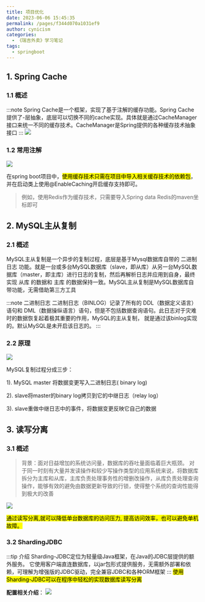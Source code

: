 ```yaml
---
title: 项目优化
date: 2023-06-06 15:45:35
permalink: /pages/f344d070a1031ef9
author: cynicism
categories:
  - 《瑞吉外卖》学习笔记
tags:
  - springboot
---
```

## 1. Spring Cache
### 1.1 概述
:::note
Spring Cache是一个框架，实现了基于注解的缓存功能。Spring Cache提供了-层抽象，底层可以切换不同的cache实现。具体就是通过CacheManager接口来统一不同的缓存技术。CacheManager是Spring提供的各种缓存技术抽象接口
:::
![](https://cdn.staticaly.com/gh/Cynicism-lab/MyResource@gh-pages/92280e9c4d21489f8db5681cef3d048c.3kiu8ugez1j4.webp)

### 1.2 常用注解
![](https://cdn.staticaly.com/gh/Cynicism-lab/MyResource@gh-pages/46cf2fc2bb1248fd82435f5db05e80f7.z5a1nm5s7dc.webp)

在spring boot项目中，<mark>使用缓存技术只需在项目中导入相关缓存技术的依赖包</mark>，并在启动类上使用@EnableCaching开启缓存支持即可。
> 例如，使用Redis作为缓存技术，只需要导入Spring data Redis的maven坐标即可

## 2. MySQL主从复制
### 2.1 概述
MySQL主从复制是一个异步的复制过程，底层是基于Mysql数据库自带的 二进制日志 功能。就是一台或多台MySQL数据库（slave，即从库）从另一台MySQL数据库（master，即主库）进行日志的复制，然后再解析日志并应用到自身，最终实现 从库 的数据和 主库 的数据保持一致。MySQL主从复制是MySQL数据库自带功能，无需借助第三方工具

:::note 二进制日志
二进制日志（BINLOG）记录了所有的 DDL（数据定义语言）语句和 DML（数据操纵语言）语句，但是不包括数据查询语句。此日志对于灾难时的数据恢复起着极其重要的作用，MySQL的主从复制， 就是通过该binlog实现的。默认MySQL是未开启该日志的。
:::

### 2.2 原理
![](https://cdn.staticaly.com/gh/Cynicism-lab/MyResource@gh-pages/be83d77cdaf853df40860a9941c3ca03.5wbvix7bf7gg.webp)

MySQL复制过程分成三步：

1). MySQL master 将数据变更写入二进制日志( binary log)

2). slave将master的binary log拷贝到它的中继日志（relay log）

3). slave重做中继日志中的事件，将数据变更反映它自己的数据

## 3. 读写分离
### 3.1 概述
>背景：面对日益增加的系统访问量，数据库的吞吐量面临着巨大瓶颈。 对于同一时刻有大量并发读操作和较少写操作类型的应用系统来说，将数据库拆分为主库和从库，主库负责处理事务性的增删改操作，从库负责处理查询操作，能够有效的避免由数据更新导致的行锁，使得整个系统的查询性能得到极大的改善

![](https://cdn.staticaly.com/gh/Cynicism-lab/MyResource@gh-pages/336feb591582ec2bb4fcf737d6a5ecfa.5sgg8307w7ls.webp)

<mark>通过读写分离,就可以降低单台数据库的访问压力, 提高访问效率，也可以避免单机故障。</mark>

### 3.2 ShardingJDBC
:::tip 介绍
Sharding-JDBC定位为轻量级Java框架，在Java的JDBC层提供的额外服务。 它使用客户端直连数据库，以jar包形式提供服务，无需额外部署和依赖，可理解为增强版的JDBC驱动，完全兼容JDBC和各种ORM框架
:::
<mark>使用Sharding-JDBC可以在程序中轻松的实现数据库读写分离</mark>

**配置相关介绍**：
![](https://cdn.staticaly.com/gh/Cynicism-lab/MyResource@gh-pages/77e41843d7bf9c67a519da2f36e03797.3je9tsl2o9z4.webp)

